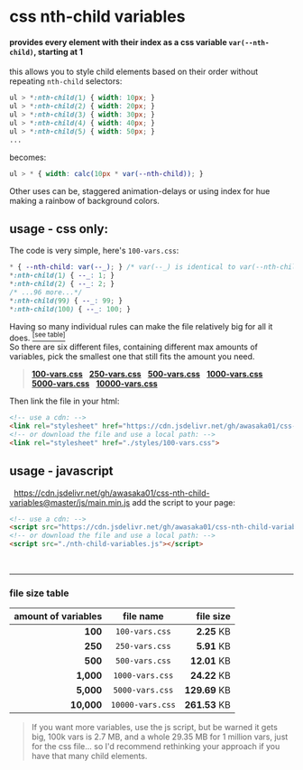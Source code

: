# css nth-child variables
#### provides every element with their index as a css variable `var(--nth-child)`, starting at 1
this allows you to style child elements based on their order without repeating `nth-child` selectors:
```css
ul > *:nth-child(1) { width: 10px; }
ul > *:nth-child(2) { width: 20px; }
ul > *:nth-child(3) { width: 30px; }
ul > *:nth-child(4) { width: 40px; }
ul > *:nth-child(5) { width: 50px; }
...
```
becomes:
```css
ul > * { width: calc(10px * var(--nth-child)); }
```
Other uses can be, staggered animation-delays or using index for hue making a rainbow of background colors.
<br>

## usage - css only:

The code is very simple, here's `100-vars.css`:
```css
* { --nth-child: var(--_); } /* var(--_) is identical to var(--nth-child), but is not intended to be used directly, its just a shorter intermediate variable for reducing file size */
*:nth-child(1) { --_: 1; }
*:nth-child(2) { --_: 2; }
/* ...96 more...*/
*:nth-child(99) { --_: 99; }
*:nth-child(100) { --_: 100; }
```

Having so many individual rules can make the file relatively big for all it does. [<sup>[see table]</sup>](#file-size-table)  
So there are six different files, containing different max amounts of variables, pick the smallest one that still fits the amount you need.

> [**100-vars.css**](https://cdn.jsdelivr.net/gh/awasaka01/css-nth-child-variables@master/css/100-vars.css) &nbsp;
[**250-vars.css**](https://cdn.jsdelivr.net/gh/awasaka01/css-nth-child-variables@master/css/250-vars.css) &nbsp;
[**500-vars.css**](https://cdn.jsdelivr.net/gh/awasaka01/css-nth-child-variables@master/css/500-vars.css) &nbsp;
[**1000-vars.css**](https://cdn.jsdelivr.net/gh/awasaka01/css-nth-child-variables@master/css/1000-vars.css) &nbsp;
[**5000-vars.css**](https://cdn.jsdelivr.net/gh/awasaka01/css-nth-child-variables@master/css/5000-vars.css) &nbsp;
[**10000-vars.css**](https://cdn.jsdelivr.net/gh/awasaka01/css-nth-child-variables@master/css/10000-vars.css)


Then link the file in your html:
```html
<!-- use a cdn: -->
<link rel="stylesheet" href="https://cdn.jsdelivr.net/gh/awasaka01/css-nth-child-variables@master/css/100-vars.css">
<!-- or download the file and use a local path: -->
<link rel="stylesheet" href="./styles/100-vars.css">
```




## usage - javascript
<!-- 
If you want the variables only accessible on certain elements, don't want to worry about picking the right amount of variables, or just want to be more precise, use the js script.


The script looks for elements with the class "nth-var". It finds the one with the largest number of direct children and injects a \<style> tag to the body containing exactly that many ``--nth-child`` variables.  
(These variables are only usable by direct children of elements with the class "nth-var") 

> NOTE: It does NOT watch for changes, if more elements are added it won't make more child variables, use NTH.appendRules() to set the amount manually instead, or just use the prebuilt css files.

### There are also some functions:

`NTH.appendRules(<amount:number>)` - Creates exactly as many rules as specified. (Don't use classes with this)  
`NTH.setName(<name:string>)` - Changes the name of the `--nth-child` variable.  
`NTH.setStart(<start:number>)` - Changes the starting number of the `--nth-child` variable. Default is 1. -->



&nbsp;
https://cdn.jsdelivr.net/gh/awasaka01/css-nth-child-variables@master/js/main.min.js
add the script to your page:
```html
<!-- use a cdn: -->
<script src="https://cdn.jsdelivr.net/gh/awasaka01/css-nth-child-variables@master/js/main.min.js"></script>
<!-- or download the file and use a local path: -->
<script src="./nth-child-variables.js"></script>
```

<br>

---

### file size table
| amount of variables | file name        |     file size |
|--------------------:|:----------------:|--------------:|
| **100**             | `100-vars.css`   | **2.25**   KB | 
| **250**             | `250-vars.css`   | **5.91**   KB |
| **500**             | `500-vars.css`   | **12.01**  KB |
| **1,000**           | `1000-vars.css`  | **24.22**  KB |
| **5,000**           | `5000-vars.css`  | **129.69** KB |
| **10,000**          | `10000-vars.css` | **261.53** KB |

> If you want more variables, use the js script, but be warned it gets big, 100k vars is 2.7 MB, and a whole 29.35 MB for 1 million vars, just for the css file... so I'd recommend rethinking your approach if you have that many child elements.